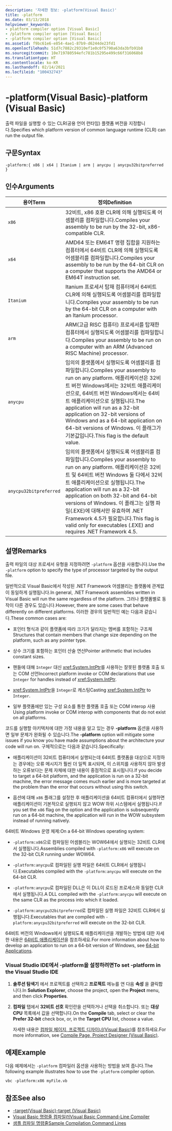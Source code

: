 ```yaml
---
description: '자세한 정보: -platform(Visual Basic)'
title: -platform
ms.date: 03/13/2018
helpviewer_keywords:
- platform compiler option [Visual Basic]
- /platform compiler option [Visual Basic]
- -platform compiler option [Visual Basic]
ms.assetid: f9bc61e6-e854-4ae1-87b9-d6244de23fd1
ms.openlocfilehash: 51d7c7882c29310ef1e0c0f5790a63da3bfb91b8
ms.sourcegitcommit: 10e719780594efc781b15295e499c66f316068b8
ms.translationtype: HT
ms.contentlocale: ko-KR
ms.lasthandoff: 02/14/2021
ms.locfileid: "100432743"
---
```

# <a name="-platform-visual-basic"></a><span data-ttu-id="0dc9c-103">-platform(Visual Basic)</span><span class="sxs-lookup"><span data-stu-id="0dc9c-103">-platform (Visual Basic)</span></span>

<span data-ttu-id="0dc9c-104">출력 파일을 실행할 수 있는 CLR(공용 언어 런타임) 플랫폼 버전을 지정합니다.</span><span class="sxs-lookup"><span data-stu-id="0dc9c-104">Specifies which platform version of common language runtime (CLR) can run the output file.</span></span>  
  
## <a name="syntax"></a><span data-ttu-id="0dc9c-105">구문</span><span class="sxs-lookup"><span data-stu-id="0dc9c-105">Syntax</span></span>  
  
```console  
-platform:{ x86 | x64 | Itanium | arm | anycpu | anycpu32bitpreferred }  
```  
  
## <a name="arguments"></a><span data-ttu-id="0dc9c-106">인수</span><span class="sxs-lookup"><span data-stu-id="0dc9c-106">Arguments</span></span>  
  
|<span data-ttu-id="0dc9c-107">용어</span><span class="sxs-lookup"><span data-stu-id="0dc9c-107">Term</span></span>|<span data-ttu-id="0dc9c-108">정의</span><span class="sxs-lookup"><span data-stu-id="0dc9c-108">Definition</span></span>|  
|---|---|  
|`x86`|<span data-ttu-id="0dc9c-109">32비트, x86 호환 CLR에 의해 실행되도록 어셈블리를 컴파일합니다.</span><span class="sxs-lookup"><span data-stu-id="0dc9c-109">Compiles your assembly to be run by the 32-bit, x86-compatible CLR.</span></span>|  
|`x64`|<span data-ttu-id="0dc9c-110">AMD64 또는 EM64T 명령 집합을 지원하는 컴퓨터에서 64비트 CLR에 의해 실행되도록 어셈블리를 컴파일합니다.</span><span class="sxs-lookup"><span data-stu-id="0dc9c-110">Compiles your assembly to be run by the 64-bit CLR on a computer that supports the AMD64 or EM64T instruction set.</span></span>|  
|`Itanium`|<span data-ttu-id="0dc9c-111">Itanium 프로세서 탑재 컴퓨터에서 64비트 CLR에 의해 실행되도록 어셈블리를 컴파일합니다.</span><span class="sxs-lookup"><span data-stu-id="0dc9c-111">Compiles your assembly to be run by the 64-bit CLR on a computer with an Itanium processor.</span></span>|  
|`arm`|<span data-ttu-id="0dc9c-112">ARM(고급 RISC 컴퓨터) 프로세서를 탑재한 컴퓨터에서 실행되도록 어셈블리를 컴파일합니다.</span><span class="sxs-lookup"><span data-stu-id="0dc9c-112">Compiles your assembly to be run on a computer with an ARM (Advanced RISC Machine) processor.</span></span>|  
|`anycpu`|<span data-ttu-id="0dc9c-113">임의의 플랫폼에서 실행되도록 어셈블리를 컴파일합니다.</span><span class="sxs-lookup"><span data-stu-id="0dc9c-113">Compiles your assembly to run on any platform.</span></span> <span data-ttu-id="0dc9c-114">애플리케이션은 32비트 버전 Windows에서는 32비트 애플리케이션으로, 64비트 버전 Windows에서는 64비트 애플리케이션으로 실행됩니다.</span><span class="sxs-lookup"><span data-stu-id="0dc9c-114">The application will run as a 32-bit application on 32-bit versions of Windows and as a 64-bit application on 64-bit versions of Windows.</span></span> <span data-ttu-id="0dc9c-115">이 플래그가 기본값입니다.</span><span class="sxs-lookup"><span data-stu-id="0dc9c-115">This flag is the default value.</span></span>|  
|`anycpu32bitpreferred`|<span data-ttu-id="0dc9c-116">임의의 플랫폼에서 실행되도록 어셈블리를 컴파일합니다.</span><span class="sxs-lookup"><span data-stu-id="0dc9c-116">Compiles your assembly to run on any platform.</span></span> <span data-ttu-id="0dc9c-117">애플리케이션은 32비트 및 64비트 버전 Windows 둘 다에서 32비트 애플리케이션으로 실행됩니다.</span><span class="sxs-lookup"><span data-stu-id="0dc9c-117">The application will run as a 32-bit application on both 32-bit and 64-bit versions of Windows.</span></span> <span data-ttu-id="0dc9c-118">이 플래그는 실행 파일(.EXE)에 대해서만 유효하며 .NET Framework 4.5가 필요합니다.</span><span class="sxs-lookup"><span data-stu-id="0dc9c-118">This flag is valid only for executables (.EXE) and requires .NET Framework 4.5.</span></span>|  
  
## <a name="remarks"></a><span data-ttu-id="0dc9c-119">설명</span><span class="sxs-lookup"><span data-stu-id="0dc9c-119">Remarks</span></span>  

 <span data-ttu-id="0dc9c-120">출력 파일의 대상 프로세서 유형을 지정하려면 `-platform` 옵션을 사용합니다.</span><span class="sxs-lookup"><span data-stu-id="0dc9c-120">Use the `-platform` option to specify the type of processor targeted by the output file.</span></span>  
  
 <span data-ttu-id="0dc9c-121">일반적으로 Visual Basic에서 작성된 .NET Framework 어셈블리는 플랫폼에 관계없이 동일하게 실행됩니다.</span><span class="sxs-lookup"><span data-stu-id="0dc9c-121">In general, .NET Framework assemblies written in Visual Basic will run the same regardless of the platform.</span></span> <span data-ttu-id="0dc9c-122">그러나 플랫폼별로 동작이 다른 경우도 있습니다.</span><span class="sxs-lookup"><span data-stu-id="0dc9c-122">However, there are some cases that behave differently on different platforms.</span></span> <span data-ttu-id="0dc9c-123">이러한 경우의 일반적인 예는 다음과 같습니다.</span><span class="sxs-lookup"><span data-stu-id="0dc9c-123">These common cases are:</span></span>  
  
- <span data-ttu-id="0dc9c-124">포인터 형식과 같이 플랫폼에 따라 크기가 달라지는 멤버를 포함하는 구조체</span><span class="sxs-lookup"><span data-stu-id="0dc9c-124">Structures that contain members that change size depending on the platform, such as any pointer type.</span></span>  
  
- <span data-ttu-id="0dc9c-125">상수 크기를 포함하는 포인터 산술 연산</span><span class="sxs-lookup"><span data-stu-id="0dc9c-125">Pointer arithmetic that includes constant sizes.</span></span>  
  
- <span data-ttu-id="0dc9c-126">핸들에 대해 `Integer` 대신 <xref:System.IntPtr>를 사용하는 잘못된 플랫폼 호출 또는 COM 선언</span><span class="sxs-lookup"><span data-stu-id="0dc9c-126">Incorrect platform invoke or COM declarations that use `Integer` for handles instead of <xref:System.IntPtr>.</span></span>  
  
- <span data-ttu-id="0dc9c-127"><xref:System.IntPtr>을 `Integer`로 캐스팅</span><span class="sxs-lookup"><span data-stu-id="0dc9c-127">Casting <xref:System.IntPtr> to `Integer`.</span></span>  
  
- <span data-ttu-id="0dc9c-128">일부 플랫폼에만 있는 구성 요소를 통한 플랫폼 호출 또는 COM interop 사용</span><span class="sxs-lookup"><span data-stu-id="0dc9c-128">Using platform invoke or COM interop with components that do not exist on all platforms.</span></span>  
  
 <span data-ttu-id="0dc9c-129">코드를 실행할 아키텍처에 대한 가정 내용을 알고 있는 경우 **-platform** 옵션을 사용하면 일부 문제가 완화될 수 있습니다.</span><span class="sxs-lookup"><span data-stu-id="0dc9c-129">The **-platform** option will mitigate some issues if you know you have made assumptions about the architecture your code will run on.</span></span> <span data-ttu-id="0dc9c-130">구체적으로는 다음과 같습니다.</span><span class="sxs-lookup"><span data-stu-id="0dc9c-130">Specifically:</span></span>  
  
- <span data-ttu-id="0dc9c-131">애플리케이션이 32비트 컴퓨터에서 실행되는데 64비트 플랫폼을 대상으로 지정하는 경우에는 오류 메시지가 훨씬 더 일찍 표시되며, 이 스위치를 사용하지 않아 발생하는 오류보다는 문제 자체에 대한 내용이 중점적으로 표시됩니다.</span><span class="sxs-lookup"><span data-stu-id="0dc9c-131">If you decide to target a 64-bit platform, and the application is run on a 32-bit machine, the error message comes much earlier and is more targeted at the problem than the error that occurs without using this switch.</span></span>  
  
- <span data-ttu-id="0dc9c-132">옵션에 대해 `x86` 플래그를 설정한 후 애플리케이션을 64비트 컴퓨터에서 실행하면 애플리케이션이 기본적으로 실행되지 않고 WOW 하위 시스템에서 실행됩니다.</span><span class="sxs-lookup"><span data-stu-id="0dc9c-132">If you set the `x86` flag on the option and the application is subsequently run on a 64-bit machine, the application will run in the WOW subsystem instead of running natively.</span></span>  
  
 <span data-ttu-id="0dc9c-133">64비트 Windows 운영 체제:</span><span class="sxs-lookup"><span data-stu-id="0dc9c-133">On a 64-bit Windows operating system:</span></span>  
  
- <span data-ttu-id="0dc9c-134">`-platform:x86`으로 컴파일된 어셈블리는 WOW64에서 실행되는 32비트 CLR에서 실행됩니다.</span><span class="sxs-lookup"><span data-stu-id="0dc9c-134">Assemblies compiled with `-platform:x86` will execute on the 32-bit CLR running under WOW64.</span></span>  
  
- <span data-ttu-id="0dc9c-135">`-platform:anycpu`로 컴파일된 실행 파일은 64비트 CLR에서 실행됩니다.</span><span class="sxs-lookup"><span data-stu-id="0dc9c-135">Executables compiled with the `-platform:anycpu` will execute on the 64-bit CLR.</span></span>  
  
- <span data-ttu-id="0dc9c-136">`-platform:anycpu`로 컴파일된 DLL은 이 DLL이 로드된 프로세스와 동일한 CLR에서 실행됩니다.</span><span class="sxs-lookup"><span data-stu-id="0dc9c-136">A DLL compiled with the `-platform:anycpu` will execute on the same CLR as the process into which it loaded.</span></span>  
  
- <span data-ttu-id="0dc9c-137">`-platform:anycpu32bitpreferred`로 컴파일된 실행 파일은 32비트 CLR에서 실행됩니다.</span><span class="sxs-lookup"><span data-stu-id="0dc9c-137">Executables that are compiled with `-platform:anycpu32bitpreferred` will execute on the 32-bit CLR.</span></span>  
  
 <span data-ttu-id="0dc9c-138">64비트 버전의 Windows에서 실행되도록 애플리케이션을 개발하는 방법에 대한 자세한 내용은 [64비트 애플리케이션](../../../framework/64-bit-apps.md)을 참조하세요.</span><span class="sxs-lookup"><span data-stu-id="0dc9c-138">For more information about how to develop an application to run on a 64-bit version of Windows, see [64-bit Applications](../../../framework/64-bit-apps.md).</span></span>  
  
### <a name="to-set--platform-in-the-visual-studio-ide"></a><span data-ttu-id="0dc9c-139">Visual Studio IDE에서 -platform을 설정하려면</span><span class="sxs-lookup"><span data-stu-id="0dc9c-139">To set -platform in the Visual Studio IDE</span></span>  
  
1. <span data-ttu-id="0dc9c-140">**솔루션 탐색기** 에서 프로젝트를 선택하고 **프로젝트** 메뉴를 연 다음 **속성** 을 클릭합니다.</span><span class="sxs-lookup"><span data-stu-id="0dc9c-140">In **Solution Explorer**, choose the project, open the **Project** menu, and then click **Properties**.</span></span>  
  
2. <span data-ttu-id="0dc9c-141">**컴파일** 탭에서 **32비트 선호** 확인란을 선택하거나 선택을 취소합니다. 또는 **대상 CPU** 목록에서 값을 선택합니다.</span><span class="sxs-lookup"><span data-stu-id="0dc9c-141">On the **Compile** tab, select or clear the **Prefer 32-bit** check box, or, in the **Target CPU** list, choose a value.</span></span>  
  
     <span data-ttu-id="0dc9c-142">자세한 내용은 [컴파일 페이지, 프로젝트 디자이너(Visual Basic)](/visualstudio/ide/reference/compile-page-project-designer-visual-basic)를 참조하세요.</span><span class="sxs-lookup"><span data-stu-id="0dc9c-142">For more information, see [Compile Page, Project Designer (Visual Basic)](/visualstudio/ide/reference/compile-page-project-designer-visual-basic).</span></span>  
  
## <a name="example"></a><span data-ttu-id="0dc9c-143">예제</span><span class="sxs-lookup"><span data-stu-id="0dc9c-143">Example</span></span>  

 <span data-ttu-id="0dc9c-144">다음 예제에서는 `-platform` 컴파일러 옵션을 사용하는 방법을 보여 줍니다.</span><span class="sxs-lookup"><span data-stu-id="0dc9c-144">The following example illustrates how to use the `-platform` compiler option.</span></span>  
  
```console
vbc -platform:x86 myFile.vb  
```  
  
## <a name="see-also"></a><span data-ttu-id="0dc9c-145">참조</span><span class="sxs-lookup"><span data-stu-id="0dc9c-145">See also</span></span>

- [<span data-ttu-id="0dc9c-146">-target(Visual Basic)</span><span class="sxs-lookup"><span data-stu-id="0dc9c-146">-target (Visual Basic)</span></span>](target.md)
- [<span data-ttu-id="0dc9c-147">Visual Basic 명령줄 컴파일러</span><span class="sxs-lookup"><span data-stu-id="0dc9c-147">Visual Basic Command-Line Compiler</span></span>](index.md)
- [<span data-ttu-id="0dc9c-148">샘플 컴파일 명령줄</span><span class="sxs-lookup"><span data-stu-id="0dc9c-148">Sample Compilation Command Lines</span></span>](sample-compilation-command-lines.md)
